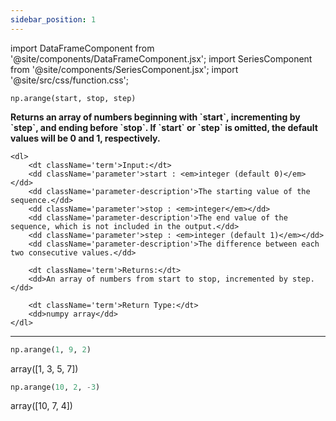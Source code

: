 ```yaml
---
sidebar_position: 1
---
```


import DataFrameComponent from '@site/components/DataFrameComponent.jsx';
import SeriesComponent from '@site/components/SeriesComponent.jsx';
import '@site/src/css/function.css';

<code>np.arange(start, stop, step)</code>

<div className='base'>
    <p><strong>Returns an array of numbers beginning with `start`, incrementing by `step`, and ending before `stop`. If `start` or `step` is omitted, the default values will be 0 and 1, respectively.</strong></p>

    <dl>
        <dt className='term'>Input:</dt>
        <dd className='parameter'>start : <em>integer (default 0)</em></dd>
        <dd className='parameter-description'>The starting value of the sequence.</dd>
        <dd className='parameter'>stop : <em>integer</em></dd>
        <dd className='parameter-description'>The end value of the sequence, which is not included in the output.</dd>
        <dd className='parameter'>step : <em>integer (default 1)</em></dd>
        <dd className='parameter-description'>The difference between each two consecutive values.</dd>

        <dt className='term'>Returns:</dt>
        <dd>An array of numbers from start to stop, incremented by step.</dd>

        <dt className='term'>Return Type:</dt>
        <dd>numpy array</dd>
    </dl>
</div>


---

```python
np.arange(1, 9, 2)
```
array([1, 3, 5, 7])

```python
np.arange(10, 2, -3)
```
array([10,  7,  4])
